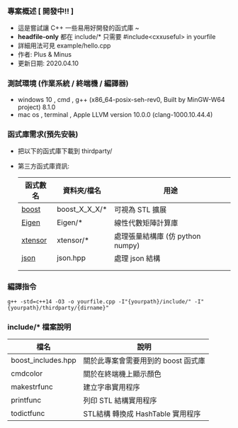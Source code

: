 ### 專案概述 [ 開發中!! ]

 - 這是嘗試讓 C++ 一些易用好開發的函式庫 ~  
 - **headfile-only**  都在 include/* 只需要 #include\<cxxuseful\>  in yourfile
- 詳細用法可見 example/hello.cpp
- 作者: Plus & Minus
- 更新日期: 2020.04.10 

### 測試環境 (作業系統 / **終端機** / 編譯器)

- windows 10 , cmd , g++ (x86_64-posix-seh-rev0, Built by MinGW-W64 project) 8.1.0
- mac os , terminal  , Apple LLVM version 10.0.0 (clang-1000.10.44.4)

### 函式庫需求(預先安裝)

- 把以下的函式庫下載到 thirdparty/ 

- 第三方函式庫資訊:

  | 函式數名                                                     | 資料夾/檔名   | 用途                             |
  | ------------------------------------------------------------ | ------------- | -------------------------------- |
  | [boost](<https://www.boost.org/>)                            | boost_X_X_X/* | 可視為 STL 擴展                  |
  | [Eigen](<http://eigen.tuxfamily.org/index.php?title=Main_Page>) | Eigen/*       | 線性代數矩陣計算庫               |
  | [xtensor](<https://github.com/xtensor-stack/xtensor/tree/master/include/xtensor>) | xtensor/*     | 處理張量結構庫 (仿 python numpy) |
  | [json](<https://github.com/nlohmann/json/tree/develop/single_include/nlohmann>) | json.hpp      | 處理 json 結構                   |
  |                                                              |               |                                  |
  |                                                              |               |                                  |

### 編譯指令 

```shell
g++ -std=c++14 -O3 -o yourfile.cpp -I"{yourpath}/include/" -I"{yourpath}/thirdparty/{dirname}"
```



### include/* 檔案說明

| 檔名               | 說明                                |
| ------------------ | ----------------------------------- |
| boost_includes.hpp | 關於此專案會需要用到的 boost 函式庫 |
| cmdcolor           | 關於在終端機上顯示顏色              |
| makestrfunc        | 建立字串實用程序                    |
| printfunc          | 列印 STL 結構實用程序               |
| todictfunc         | STL結構 轉換成 HashTable 實用程序   |

